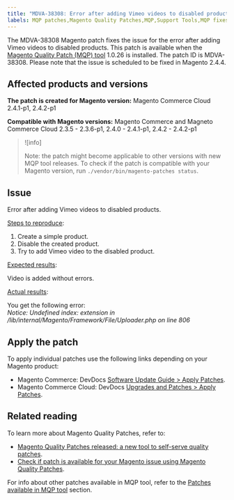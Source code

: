 ```yaml
---
title: "MDVA-38308: Error after adding Vimeo videos to disabled products"
labels: MQP patches,Magento Quality Patches,MQP,Support Tools,MQP fixes,Magento Commerce,Magento Commerce Cloud,MQP 1.0.26,2.3.5,2.3.4-p2,2.3.5-p1,2.3.5-p2,2.3.6,2.3.6-p1,2.4.0-p1,2.4.1,2.4.1-p1,2.4.2,2.4.2-p1
---
```


The MDVA-38308 Magento patch fixes the issue for the error after adding Vimeo videos to disabled products. This patch is available when the [Magento Quality Patch (MQP) tool](https://support.magento.com/hc/en-us/articles/360047139492) 1.0.26 is installed. The patch ID is MDVA-38308. Please note that the issue is scheduled to be fixed in Magento  2.4.4.

## Affected products and versions

**The patch is created for Magento version:**
Magento Commerce Cloud 2.4.1-p1, 2.4.2-p1

**Compatible with Magento versions:**
Magento Commerce and Magneto Commerce Cloud 2.3.5 - 2.3.6-p1, 2.4.0 - 2.4.1-p1, 2.4.2 - 2.4.2-p1

>![info]
>
>Note: the patch might become applicable to other versions with new MQP tool releases. To check if the patch is compatible with your Magento version, run `./vendor/bin/magento-patches status`.

## Issue

Error after adding Vimeo videos to disabled products.

<ins>Steps to reproduce</ins>:

1. Create a simple product.
1. Disable the created product.
1. Try to add Vimeo video to the disabled product.

<ins>Expected results</ins>:

Video is added without errors.

<ins>Actual results</ins>:

You get the following error:  
*Notice: Undefined index: extension in /lib/internal/Magento/Framework/File/Uploader.php on line 806*

## Apply the patch

To apply individual patches use the following links depending on your Magento product:

* Magento Commerce: DevDocs [Software Update Guide > Apply Patches](https://devdocs.magento.com/guides/v2.4/comp-mgr/patching/mqp.html).
* Magento Commerce Cloud: DevDocs [Upgrades and Patches > Apply Patches](https://devdocs.magento.com/cloud/project/project-patch.html).

## Related reading

To learn more about Magento Quality Patches, refer to:

* [Magento Quality Patches released: a new tool to self-serve quality patches](https://support.magento.com/hc/en-us/articles/360047139492).
* [Check if patch is available for your Magento issue using Magento Quality Patches](https://support.magento.com/hc/en-us/articles/360047125252).

For info about other patches available in MQP tool, refer to the [Patches available in MQP tool](https://support.magento.com/hc/en-us/sections/360010506631-Patches-available-in-MQP-tool-) section.
